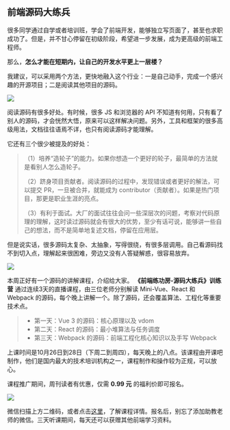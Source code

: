 ## 前端源码大练兵

很多同学通过自学或者培训班，学会了前端开发，能够独立写页面了，甚至也求职成功了。但是，并不甘心停留在初级阶段，希望进一步发展，成为更高级的前端工程师。

那么，**怎么才能在短期内，让自己的开发水平更上一层楼？**

我建议，可以采用两个方法，更快地融入这个行业：一是自己动手，完成一个感兴趣的开源项目；二是阅读其他项目的源码。 

![](https://cdn.beekka.com/blogimg/asset/202110/bg2021102102.jpg)

阅读源码有很多好处。有时候，很多 JS 和浏览器的 API 不知道有何用，只有看了别人的源码，才会恍然大悟，原来可以这样解决问题。另外，工具和框架的很多高级用法，文档往往语焉不详，也只有阅读源码才能理解。

它还有三个很少被提及的好处：

>（1）培养“造轮子”的能力。如果你想造一个更好的轮子，最简单的方法就是看别人怎么造轮子。
>
>（2）跻身项目贡献者。阅读源码的过程中，发现错误或者更好的解法，可以提交 PR，一旦被合并，就能成为 contributor（贡献者）。如果是热门项目，那更是职业生涯的亮点。
>
>（3）有利于面试。大厂的面试往往会问一些深层次的问题，考察对代码原理的理解，这时读过源码就会有很大的优势，至少有话可说，能够讲一些自己的想法，而不是简单地复述文档，停留在应用层。

但是说实话，很多源码太复杂、太抽象，写得很绕，有很多层调用。自己看源码找不到切入点，理解起来很困难，旁边又没有人答疑解惑，很容易放弃。

![](https://cdn.beekka.com/blogimg/asset/202110/bg2021102104.jpg)

本周正好有一个源码的讲解课程，介绍给大家。 **《前端练功房-源码大练兵》训练营** 通过连续3天的直播课程，由三位老师分别解读 Mini-Vue、React 和 Webpack 的源码，每个晚上讲解一个。除了源码，还会覆盖算法、工程化等重要技术点。

> - 第一天：Vue 3 的源码：核心原理以及 vdom
> - 第二天：React 的源码：最小堆算法与任务调度
> - 第三天：Webpack 的源码：前端工程化核心知识以及手写 Webpack

上课时间是10月26日到28日（下周二到周四），每天晚上的八点。该课程由开课吧制作，他们是国内最大的技术培训机构之一，课程制作和操作较为正规，可以放心。

课程推广期间，周刊读者有优惠，仅需 **0.99 元** 的福利价即可报名。

![](https://cdn.beekka.com/blogimg/asset/202110/bg2021102103.jpg)

微信扫描上方二维码，或者点击[这里](https://wx.kaikeba.com/xiaoke/market/landing-page/v2/21GdBgUib26ebdnj6ID?kol_ad_code=mLiSwqgmCFRnDqSzoiN)，了解课程详情。报名后，别忘了添加助教老师的微信。三天听课期间，每天还可以获赠其他前端学习资料。
